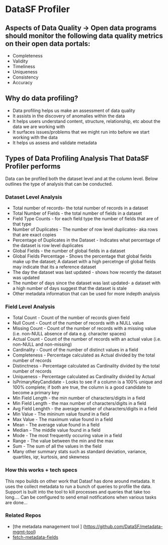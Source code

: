 # DataSF Profiler

## Aspects of Data Quality -> Open data programs should monitor the following data quality metrics on their open data portals:
* Completeness
* Validity
* Timeliness
* Uniqueness
* Consistency
* Accuracy


## Why do data profiling?
* Data profiling helps us make an assessment of data quality
* It assists in the discovery of anomalies within the data
* It helps users understand content, structure, relationship, etc about the data we are working with
* It surfaces issues/problems that we might run into before we start working with the data
* It helps us assess and validate metadata


## Types of Data Profiling Analysis That DataSF Profiler performs
Data can be profiled both the dataset level and at the column level. Below outlines the type of analysis that can be conducted.

### Dataset Level Analysis
* Total number of records- the total number of records in a dataset
* Total Number of Fields - the total number of fields in a dataset
* Field Type Counts -  for each field type the number of fields that are of that type
* Number of Duplicates - The number of row level duplicates- aka rows that are exact copies
* Percentage of Duplicates in the Dataset - Indicates what percentage of the dataset is row level duplicates
* Global Fields - the number of global fields in a dataset
* Global Fields Percentage - Shows the percentage that global fields make up the dataset; A dataset with a high percetnge of global fields may indicate that its a reference dataset
* The day the dataset was last updated - shows how recently the dataset was updated
* The number of days since the dataset was last updated- a dataset with a high number of days suggest that the dataset is stale
* Other metadata information that can be used for more indepth analysis


### Field Level Analysis
* Total Count - Count of the number of records given field
* Null Count - Count of the number of records with a NULL value
* Missing Count - Count of the number of records with a missing value (i.e. non-NULL absence of data e.g. character spaces)
* Actual Count - Count of the number of records with an actual value (i.e. non-NULL and non-missing)
* Cardinality - Count of the number of distinct values in a field
* Completeness - Percentage calculated as Actual divided by the total number of records
* Distinctness - Percentage calculated as Cardinality divided by the total number of records
* Uniqueness - Percentage calculated as Cardinality divided by Actual
* IsPrimaryKeyCandidate - Looks to see if a column is a 100% unique and 100% complete; if both are true, the column is a good candidate to become a primary key
* Min Field Length - the min number of characters/digits in a field
* Min Field Length - the max number of characters/digits in a field
* Avg Field Lenghth - the average number of characters/digits in a field
* Min Value - The mininum value found in a field
* Max Value - The maximum value found in a field
* Mean - The average value found in a field
* Median - The middle value found in a field
* Mode - The most frequently occuring value in a field
* Range - The value between the min and the max
* Sum - The sum of all the values in the field
* Many other summary stats such as standard deviation, variance, quartiles, iqr, kurtosis, and skewness

### How this works + tech specs
This repo builds on other work that Datasf has done around metadata.
It uses the collect metadata to run a bunch of queries to profile the data.
Support is built into the tool to kill processes and queries that take too long....
Can be configured to send email notifications when various tasks are done...

### Related Repos
* [the metadata management tool ] (https://github.com/DataSF/metadata-mgmt-tool)
* [fetch-metadata-fields](https://github.com/DataSF/fetch-metadata-fields)

